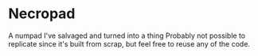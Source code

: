Necropad
===

A numpad I've salvaged and turned into a thing
Probably not possible to replicate since it's built from scrap, but feel free to reuse any of the code.
